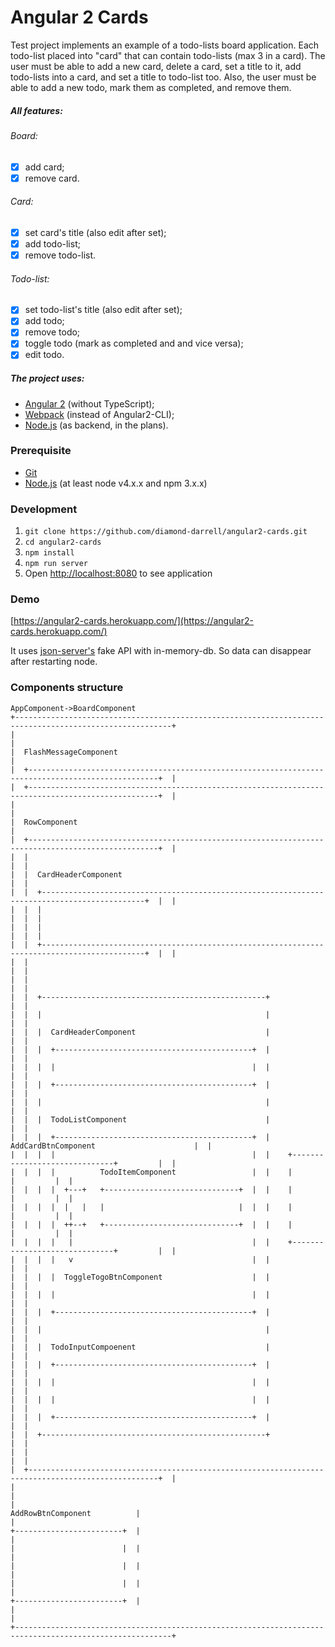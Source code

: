 # Angular 2 Cards
Test project implements an example of a todo-lists board application.
Each todo-list placed into "card" that can contain todo-lists (max 3 in a card).
The user must be able to add a new card, delete a card, set a title to it, add todo-lists into a card, and set a title to todo-list too.
Also, the user must be able to add a new todo, mark them as completed, and remove them.
##### All features:
###### Board:
- [x] add card;
- [x] remove card.

###### Card:
- [x] set card's title (also edit after set);
- [x] add todo-list;
- [x] remove todo-list.

###### Todo-list:
- [x] set todo-list's title (also edit after set);
- [x] add todo;
- [x] remove todo;
- [x] toggle todo (mark as completed and and vice versa);
- [x] edit todo.

##### The project uses:
* [Angular 2](https://angular.io/) (without TypeScript);
* [Webpack](https://webpack.github.io/) (instead of Angular2-CLI);
* [Node.js](https://nodejs.org/) (as backend, in the plans).

### Prerequisite
* [Git](https://git-scm.com/downloads)
* [Node.js](https://nodejs.org/en/download/) (at least node v4.x.x and npm 3.x.x)

### Development
1. `git clone https://github.com/diamond-darrell/angular2-cards.git`
2. `cd angular2-cards`
3. `npm install`
4. `npm run server`
5. Open [http://localhost:8080](http://localhost:8080) to see application

### Demo
[https://angular2-cards.herokuapp.com/](https://angular2-cards.herokuapp.com/)

It uses [json-server's](https://github.com/typicode/json-server) fake API with in-memory-db.
So data can disappear after restarting node.

### Components structure
```
AppComponent->BoardComponent
+---------------------------------------------------------------------------------------------------------+
|                                                                                                         |
|  FlashMessageComponent                                                                                  |
|  +---------------------------------------------------------------------------------------------------+  |
|  +---------------------------------------------------------------------------------------------------+  |
|                                                                                                         |
|  RowComponent                                                                                           |
|  +---------------------------------------------------------------------------------------------------+  |
|  |                                                                                                   |  |
|  |  CardHeaderComponent                                                                              |  |
|  |  +---------------------------------------------------------------------------------------------+  |  |
|  |  |                                                                                             |  |  |
|  |  |                                                                                             |  |  |
|  |  +---------------------------------------------------------------------------------------------+  |  |
|  |                                                                                                   |  |
|  |                                                                                                   |  |
|  |  +--------------------------------------------------+                                             |  |
|  |  |                                                  |                                             |  |
|  |  |  CardHeaderComponent                             |                                             |  |
|  |  |  +--------------------------------------------+  |                                             |  |
|  |  |  |                                            |  |                                             |  |
|  |  |  +--------------------------------------------+  |                                             |  |
|  |  |                                                  |                                             |  |
|  |  |  TodoListComponent                               |                                             |  |
|  |  |  +--------------------------------------------+  |    AddCardBtnComponent                      |  |
|  |  |  |                                            |  |    +------------------------------+         |  |
|  |  |  |          TodoItemComponent                 |  |    |                              |         |  |
|  |  |  |  +---+   +------------------------------+  |  |    |                              |         |  |
|  |  |  |  |   |   |                              |  |  |    |                              |         |  |
|  |  |  |  ++--+   +------------------------------+  |  |    |                              |         |  |
|  |  |  |   |                                        |  |    +------------------------------+         |  |
|  |  |  |   v                                        |  |                                             |  |
|  |  |  |  ToggleTogoBtnComponent                    |  |                                             |  |
|  |  |  |                                            |  |                                             |  |
|  |  |  +--------------------------------------------+  |                                             |  |
|  |  |                                                  |                                             |  |
|  |  |  TodoInputCompoenent                             |                                             |  |
|  |  |  +--------------------------------------------+  |                                             |  |
|  |  |  |                                            |  |                                             |  |
|  |  |  |                                            |  |                                             |  |
|  |  |  +--------------------------------------------+  |                                             |  |
|  |  +--------------------------------------------------+                                             |  |
|  |                                                                                                   |  |
|  +---------------------------------------------------------------------------------------------------+  |
|                                                                                                         |
|                                                                             AddRowBtnComponent          |
|                                                                             +------------------------+  |
|                                                                             |                        |  |
|                                                                             |                        |  |
|                                                                             |                        |  |
|                                                                             +------------------------+  |
|                                                                                                         |
+---------------------------------------------------------------------------------------------------------+
```